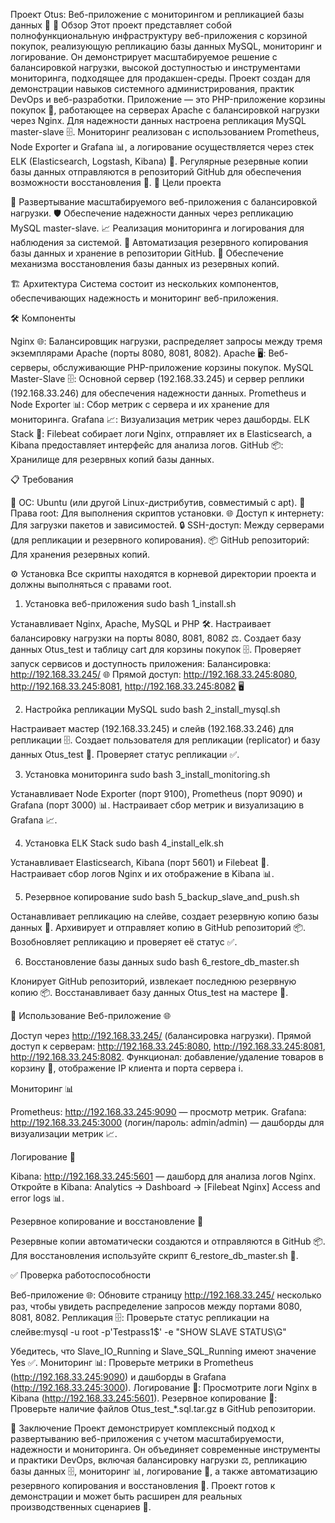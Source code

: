 Проект Otus: Веб-приложение с мониторингом и репликацией базы данных 🚀
📝 Обзор
Этот проект представляет собой полнофункциональную инфраструктуру веб-приложения с корзиной покупок, реализующую репликацию базы данных MySQL, мониторинг и логирование. Он демонстрирует масштабируемое решение с балансировкой нагрузки, высокой доступностью и инструментами мониторинга, подходящее для продакшен-среды. Проект создан для демонстрации навыков системного администрирования, практик DevOps и веб-разработки.
Приложение — это PHP-приложение корзины покупок 🛒, работающее на серверах Apache с балансировкой нагрузки через Nginx. Для надежности данных настроена репликация MySQL master-slave 🗄️. Мониторинг реализован с использованием Prometheus, Node Exporter и Grafana 📊, а логирование осуществляется через стек ELK (Elasticsearch, Logstash, Kibana) 📜. Регулярные резервные копии базы данных отправляются в репозиторий GitHub для обеспечения возможности восстановления 🔄.
🎯 Цели проекта

🚀 Развертывание масштабируемого веб-приложения с балансировкой нагрузки.
🛡️ Обеспечение надежности данных через репликацию MySQL master-slave.
📈 Реализация мониторинга и логирования для наблюдения за системой.
💾 Автоматизация резервного копирования базы данных и хранение в репозитории GitHub.
🔄 Обеспечение механизма восстановления базы данных из резервных копий.

🏗️ Архитектура
Система состоит из нескольких компонентов, обеспечивающих надежность и мониторинг веб-приложения.

🛠️ Компоненты

Nginx 🌐: Балансировщик нагрузки, распределяет запросы между тремя экземплярами Apache (порты 8080, 8081, 8082).
Apache 🖥️: Веб-серверы, обслуживающие PHP-приложение корзины покупок.
MySQL Master-Slave 🗄️: Основной сервер (192.168.33.245) и сервер реплики (192.168.33.246) для обеспечения надежности данных.
Prometheus и Node Exporter 📊: Сбор метрик с сервера и их хранение для мониторинга.
Grafana 📈: Визуализация метрик через дашборды.
ELK Stack 📜: Filebeat собирает логи Nginx, отправляет их в Elasticsearch, а Kibana предоставляет интерфейс для анализа логов.
GitHub 📦: Хранилище для резервных копий базы данных.

📋 Требования

🐧 ОС: Ubuntu (или другой Linux-дистрибутив, совместимый с apt).
🔑 Права root: Для выполнения скриптов установки.
🌐 Доступ к интернету: Для загрузки пакетов и зависимостей.
🔒 SSH-доступ: Между серверами (для репликации и резервного копирования).
📦 GitHub репозиторий: Для хранения резервных копий.

⚙️ Установка
Все скрипты находятся в корневой директории проекта и должны выполняться с правами root.
1. Установка веб-приложения
sudo bash 1_install.sh


Устанавливает Nginx, Apache, MySQL и PHP 🛠️.
Настраивает балансировку нагрузки на порты 8080, 8081, 8082 ⚖️.
Создает базу данных Otus_test и таблицу cart для корзины покупок 🗄️.
Проверяет запуск сервисов и доступность приложения:
Балансировка: http://192.168.33.245/ 🌐
Прямой доступ: http://192.168.33.245:8080, http://192.168.33.245:8081, http://192.168.33.245:8082 🖥️



2. Настройка репликации MySQL
sudo bash 2_install_mysql.sh


Настраивает мастер (192.168.33.245) и слейв (192.168.33.246) для репликации 🗄️.
Создает пользователя для репликации (replicator) и базу данных Otus_test 👤.
Проверяет статус репликации ✅.

3. Установка мониторинга
sudo bash 3_install_monitoring.sh


Устанавливает Node Exporter (порт 9100), Prometheus (порт 9090) и Grafana (порт 3000) 📊.
Настраивает сбор метрик и визуализацию в Grafana 📈.

4. Установка ELK Stack
sudo bash 4_install_elk.sh


Устанавливает Elasticsearch, Kibana (порт 5601) и Filebeat 📜.
Настраивает сбор логов Nginx и их отображение в Kibana 📊.

5. Резервное копирование
sudo bash 5_backup_slave_and_push.sh


Останавливает репликацию на слейве, создает резервную копию базы данных 💾.
Архивирует и отправляет копию в GitHub репозиторий 📦.
Возобновляет репликацию и проверяет её статус ✅.

6. Восстановление базы данных
sudo bash 6_restore_db_master.sh


Клонирует GitHub репозиторий, извлекает последнюю резервную копию 📦.
Восстанавливает базу данных Otus_test на мастере 🔄.

🚀 Использование
Веб-приложение 🌐

Доступ через http://192.168.33.245/ (балансировка нагрузки).
Прямой доступ к серверам: http://192.168.33.245:8080, http://192.168.33.245:8081, http://192.168.33.245:8082.
Функционал: добавление/удаление товаров в корзину 🛒, отображение IP клиента и порта сервера ℹ️.

Мониторинг 📊

Prometheus: http://192.168.33.245:9090 — просмотр метрик.
Grafana: http://192.168.33.245:3000 (логин/пароль: admin/admin) — дашборды для визуализации метрик 📈.

Логирование 📜

Kibana: http://192.168.33.245:5601 — дашборд для анализа логов Nginx.
Откройте в Kibana: Analytics → Dashboard → [Filebeat Nginx] Access and error logs 📊.

Резервное копирование и восстановление 💾

Резервные копии автоматически создаются и отправляются в GitHub 📦.
Для восстановления используйте скрипт 6_restore_db_master.sh 🔄.

✅ Проверка работоспособности

Веб-приложение 🌐: Обновите страницу http://192.168.33.245/ несколько раз, чтобы увидеть распределение запросов между портами 8080, 8081, 8082.
Репликация 🗄️: Проверьте статус репликации на слейве:mysql -u root -p'Testpass1$' -e "SHOW SLAVE STATUS\G"

Убедитесь, что Slave_IO_Running и Slave_SQL_Running имеют значение Yes ✅.
Мониторинг 📊: Проверьте метрики в Prometheus (http://192.168.33.245:9090) и дашборды в Grafana (http://192.168.33.245:3000).
Логирование 📜: Просмотрите логи Nginx в Kibana (http://192.168.33.245:5601).
Резервное копирование 💾: Проверьте наличие файлов Otus_test_*.sql.tar.gz в GitHub репозитории.

🎉 Заключение
Проект демонстрирует комплексный подход к развертыванию веб-приложения с учетом масштабируемости, надежности и мониторинга. Он объединяет современные инструменты и практики DevOps, включая балансировку нагрузки ⚖️, репликацию базы данных 🗄️, мониторинг 📊, логирование 📜, а также автоматизацию резервного копирования и восстановления 💾. Проект готов к демонстрации и может быть расширен для реальных производственных сценариев 🚀.
